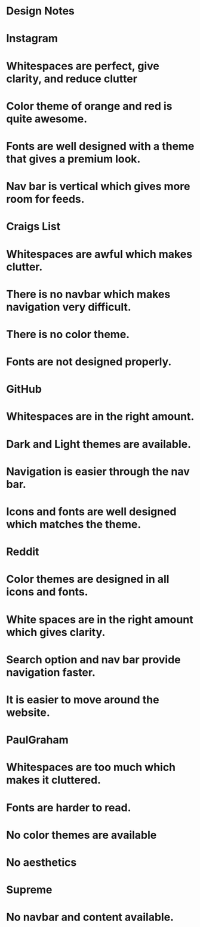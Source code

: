 # Design Notes

# Instagram
# Whitespaces are perfect, give clarity, and reduce clutter
# Color theme of orange and red is quite awesome.
# Fonts are well designed with a theme that gives a premium look.
# Nav bar is vertical which gives more room for feeds.

# Craigs List
# Whitespaces are awful which makes clutter.
# There is no navbar which makes navigation very difficult.
# There is no color theme.
# Fonts are not designed properly.

# GitHub
# Whitespaces are in the right amount.
# Dark and Light themes are available.
# Navigation is easier through the nav bar.
# Icons and fonts are well designed which matches the theme.

# Reddit
# Color themes are designed in all icons and fonts.
# White spaces are in the right amount which gives clarity.
# Search option and nav bar provide navigation faster.
# It is easier to move around the website.

# PaulGraham
# Whitespaces are too much which makes it cluttered.
# Fonts are harder to read.
# No color themes are available
#  No aesthetics

# Supreme
# No navbar and content available.